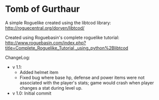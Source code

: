 ﻿# Tomb of Gurthaur
 A simple Roguelike created using the libtcod library: http://roguecentral.org/doryen/libtcod/
 
 
 Created using Roguebasin's complete roguelike tutorial: http://www.roguebasin.com/index.php?title=Complete_Roguelike_Tutorial,_using_python%2Blibtcod
 
 ChangeLog:  
 
 - v 1.1:  
     - Added helmet item
     - Fixed bug where base hp, defense and power items were not associated with the player's stats; game would crash when player changes a stat during level up.
 - v 1.0: Initial commit 
